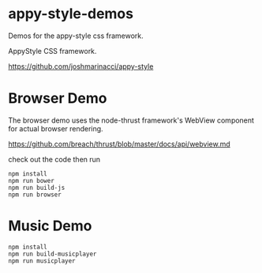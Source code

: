 # appy-style-demos
Demos for the appy-style css framework.

AppyStyle CSS framework.

https://github.com/joshmarinacci/appy-style



# Browser Demo

The browser demo uses the node-thrust framework's WebView component for actual browser rendering. 

https://github.com/breach/thrust/blob/master/docs/api/webview.md

check out the code then run

```
npm install
npm run bower
npm run build-js
npm run browser
```

# Music Demo

```
npm install
npm run build-musicplayer
npm run musicplayer
